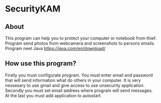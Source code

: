 # SecurityKAM
## About
This program can help you to protect your computer or notebook from thief. Program send photos from webcamera and screenshots to persons emails.
Program neet Java https://java.com/en/download/
## How use this program?
Firstly you must configurate program. You must enter email and password that will send information what do others in your computer. It is very nessesary to use gmail and give access to use unsecurity application.
Secondly you must set email address where program will send messages.
At the last you must add application to autostart.
